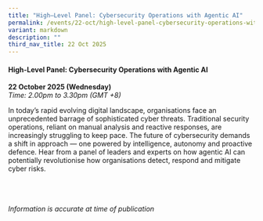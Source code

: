 ```yaml
---
title: "High–Level Panel: Cybersecurity Operations with Agentic AI"
permalink: /events/22-oct/high-level-panel-cybersecurity-operations-with-agentic-ai/
variant: markdown
description: ""
third_nav_title: 22 Oct 2025
---
```

#### **High-Level Panel: Cybersecurity Operations with Agentic AI**

**22 October 2025 (Wednesday)**  
*Time: 2.00pm to 3.30pm (GMT +8)*

In today’s rapid evolving digital landscape, organisations face an unprecedented barrage of sophisticated cyber threats. Traditional security operations, reliant on manual analysis and reactive responses, are increasingly struggling to keep pace. The future of cybersecurity demands a shift in approach — one powered by intelligence, autonomy and proactive defence. Hear from a panel of leaders and experts on how agentic AI can potentially revolutionise how organisations detect, respond and mitigate cyber risks. 

<br><br><br>
*Information is accurate at time of publication*